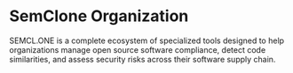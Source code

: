 # SemClone Organization

SEMCL.ONE is a complete ecosystem of specialized tools designed to help organizations manage open source software compliance, detect code similarities, and assess security risks across their software supply chain.
